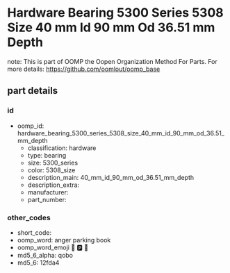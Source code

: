 # Hardware Bearing 5300 Series 5308 Size 40 mm Id 90 mm Od 36.51 mm Depth  

note: This is part of OOMP the Oopen Organization Method For Parts. For more details: https://github.com/oomlout/oomp_base

##  part details





### id
* oomp_id: hardware_bearing_5300_series_5308_size_40_mm_id_90_mm_od_36.51_mm_depth
  * classification: hardware
  * type: bearing
  * size: 5300_series
  * color: 5308_size
  * description_main: 40_mm_id_90_mm_od_36.51_mm_depth
  * description_extra: 
  * manufacturer: 
  * part_number: 

### other_codes
* short_code: 
* oomp_word: anger parking book
* oomp_word_emoji :anger: :parking: :book:
* md5_6_alpha: qobo
* md5_6: 12fda4